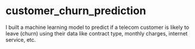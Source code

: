 # customer_churn_prediction
I built a machine learning model to predict if a telecom customer is likely to leave (churn) using their data like contract type, monthly charges, internet service, etc.
